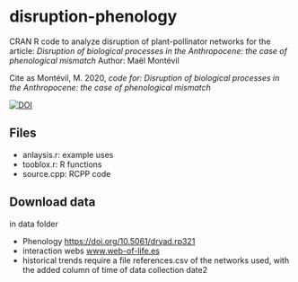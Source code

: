 # disruption-phenology
CRAN R code to analyze disruption of plant-pollinator networks for the article: 
_Disruption of biological processes in the Anthropocene: the case of phenological mismatch_
Author: Maël Montévil

Cite as Montévil, M. 2020, _code for: Disruption of biological processes in the Anthropocene: the case of phenological mismatch_

[![DOI](https://zenodo.org/badge/315939416.svg)](https://zenodo.org/badge/latestdoi/315939416)



## Files
- anlaysis.r: example uses
- tooblox.r: R functions
- source.cpp: RCPP code


## Download data
in data folder
- Phenology  https://doi.org/10.5061/dryad.rp321
- interaction webs www.web-of-life.es
- historical trends require a file references.csv of the networks used, with the added column of time of data collection date2
